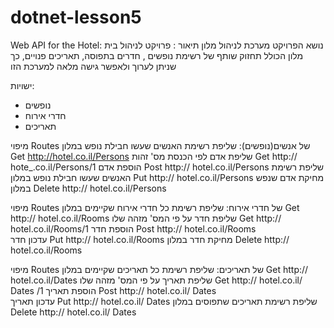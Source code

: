 # dotnet-lesson5
Web API for the Hotel:
נושא הפרויקט
מערכת לניהול מלון
תיאור :
פרויקט לניהול בית מלון הכולל תחזוק שותף של רשימת נופשים , חדרים בתפוסה, תאריכים פנויים, כך שניתן לערוך ולאפשר גישה מלאה למערכת הזו

ישויות:
-	נופשים
-	חדרי אירוח
-	תאריכים 

 מיפוי Routes  של אנשים(נופשים):
שליפת רשימת האנשים שעשו חבילת נופש במלון          Get http://hotel.co.il/Persons
שליפת אדם לפי הכנסת מס' זהות                 Get http:// hote_.co.il/Persons/1
הוספת אדם                                  Post http:// hotel.co.il/Persons
שליפת רשימת האנשים שעשו חבילת נופש במלון         Put http:// hotel.co.il/Persons
מחיקת אדם שנפש במלון                       Delete http:// hotel.co.il/Persons



 מיפוי Routes  של חדרי אירוח:
שליפת רשימת כל חדרי אירוח שקיימים במלון              Get http:// hotel.co.il/Rooms
שליפת חדר על פי המס' מזהה שלו                   Get http:// hotel.co.il/Rooms/1 
הוספת חדר                                     Post http:// hotel.co.il/Rooms  
עדכון חדר                                       Put http:// hotel.co.il/Rooms
מחיקת חדר  במלון                              Delete http:// hotel.co.il/Rooms



מיפוי Routes  של תאריכים:
שליפת רשימת כל תאריכים שקיימים במלון                  Get http:// hotel.co.il/Dates
שליפת תאריך על פי המס' מזהה שלו                 Get http:// hotel.co.il/ Dates /1 
הוספת תאריך                                    Post http:// hotel.co.il/ Dates   
עדכון תאריך                                     Put http:// hotel.co.il/ Dates 
שליפת רשימת תאריכים שתפוסים במלון                Delete http:// hotel.co.il/ Dates 

